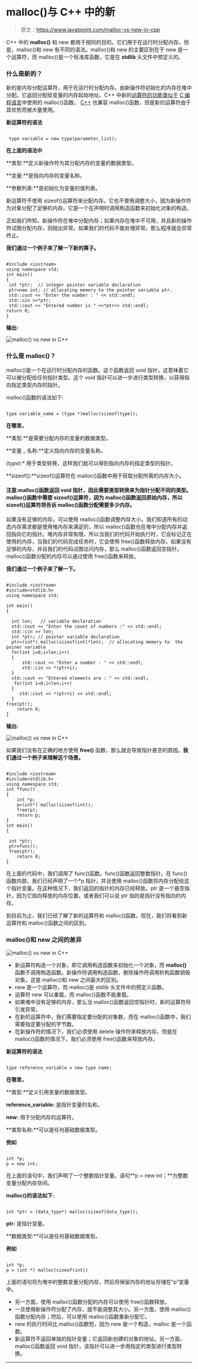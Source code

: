 # malloc()与 C++ 中的新

> 原文：<https://www.javatpoint.com/malloc-vs-new-in-cpp>

C++ 中的 **malloc()** 和 new 都用于相同的目的。它们用于在运行时分配内存。但是，malloc()和 new 有不同的语法。malloc()和 new 的主要区别在于 new 是一个运算符，而 malloc()是一个标准库函数，它是在 **stdlib** 头文件中预定义的。

### 什么是新的？

新的是内存分配运算符，用于在运行时分配内存。由新操作符初始化的内存在堆中分配。它返回分配给变量的内存起始地址。C++ 中新的[运算符的功能类似于](https://www.javatpoint.com/cpp-operators) [C 编程语言](https://www.javatpoint.com/c-programming-language-tutorial)中使用的 malloc()函数。 [C++](https://www.javatpoint.com/cpp-tutorial) 也兼容 malloc()函数，但是新的运算符由于其优势而被大量使用。

**新运算符的语法**

```

 type variable = new type(parameter_list);

```

**在上面的语法中**

**类型:**定义新操作符为其分配内存的变量的数据类型。

**变量:**是指向内存的变量名称。

**参数列表:**是初始化为变量的值列表。

新运算符不使用 sizeof()运算符来分配内存。它也不使用调整大小，因为新操作符为对象分配了足够的内存。它是一个在声明时调用构造函数来初始化对象的构造。

正如我们所知，新操作符在堆中分配内存；如果内存在堆中不可用，并且新的操作符试图分配内存，则抛出异常。如果我们的代码不能处理异常，那么程序就会异常终止。

**我们通过一个例子来了解一下新的算子。**

```

#include <iostream>
using namespace std;
int main()
{
 int *ptr;  // integer pointer variable declaration
 ptr=new int; // allocating memory to the pointer variable ptr.
 std::cout << "Enter the number : " << std::endl;
 std::cin >>*ptr;
 std::cout << "Entered number is " <<*ptr<< std::endl;
return 0;
}

```

**输出:**

![malloc() vs new in C++](img/3a415e5615fa896a3ce9f21bec743209.png)

### 什么是 malloc()？

malloc()是一个在运行时分配内存的函数。这个函数返回 void 指针，这意味着它可以被分配给任何指针类型。这个 void 指针可以进一步进行类型转换，以获得指向指定类型内存的指针。

malloc()函数的语法如下:

```

type variable_name = (type *)malloc(sizeof(type)); 

```

**在哪里，**

**类型:**是需要分配内存的变量的数据类型。

**变量 _ 名称:**定义指向内存的变量名称。

**(type*):** 用于类型转换，这样我们就可以得到指向内存的指定类型的指针。

**sizeof():**sizeof()运算符在 malloc()函数中用于获取分配所需的内存大小。

#### 注意:malloc()函数返回 void 指针，因此需要类型转换来为指针分配不同的类型。malloc()函数中需要 sizeof()运算符，因为 malloc()函数返回原始内存，所以 sizeof()运算符将告诉 malloc()函数分配需要多少内存。

如果没有足够的内存，可以使用 realloc()函数调整内存大小。我们知道所有的动态内存需求都是使用堆内存来满足的，所以 malloc()函数也在堆中分配内存并返回指向它的指针。堆内存非常有限，所以当我们的代码开始执行时，它会标记正在使用的内存，当我们的代码完成任务时，它会使用 free()函数释放内存。如果没有足够的内存，并且我们的代码试图访问内存，那么 malloc()函数返回空指针。malloc()函数分配的内存可以通过使用 free()函数来释放。

**我们通过一个例子来了解一下。**

```

#include <iostream>
#include<stdlib.h>
using namespace std;

int main()
{

  int len;   // variable declaration
  std::cout << "Enter the count of numbers :" << std::endl;
  std::cin >> len;
  int *ptr; // pointer variable declaration
  ptr=(int*) malloc(sizeof(int)*len);  // allocating memory to  the poiner variable
  for(int i=0;i<len;i++)
  {
      std::cout << "Enter a number : " << std::endl;
      std::cin >> *(ptr+i);
  }
  std::cout << "Entered elements are : " << std::endl;
   for(int i=0;i<len;i++)
  {
     std::cout << *(ptr+i) << std::endl;
  }
free(ptr);
    return 0;
}

```

**输出:**

![malloc() vs new in C++](img/3be3e4661a85c96ef86559bf39a4b901.png)

如果我们没有在正确的地方使用 **free()** 函数，那么就会导致指针悬空的原因。**我们通过一个例子来理解这个场景。**

```

#include <iostream>
#include<stdlib.h>
using namespace std;
int *func()
{
    int *p;
    p=(int*) malloc(sizeof(int));
    free(p);
    return p;
}
int main()
{

 int *ptr;
 ptr=func();
 free(ptr);
    return 0;
}

```

在上面的代码中，我们调用了 func()函数。func()函数返回整数指针。在 func()函数内部，我们已经声明了一个*p 指针，并且使用 malloc()函数将内存分配给这个指针变量。在这种情况下，我们返回的指针的内存已经释放。ptr 是一个悬空指针，因为它指向释放的内存位置。或者我们可以说 ptr 指的是指针没有指向的内存。

到目前为止，我们已经了解了新的运算符和 malloc()函数。现在，我们将看到新运算符和 malloc()函数之间的区别。

### malloc()和 new 之间的差异

![malloc() vs new in C++](img/895482407fd8c0b25cfe3db4614206ae.png)

*   新运算符构造一个对象，即它调用构造函数来初始化一个对象，而 **malloc()** 函数不调用构造函数。新操作符调用构造函数，删除操作符调用析构函数销毁对象。这是 malloc()和 new 之间最大的区别。
*   new 是一个运算符，而 malloc()是 stdlib 头文件中的预定义函数。
*   运算符 new 可以重载，而 malloc()函数不能重载。
*   如果堆中没有足够的内存，那么当 malloc()函数返回空指针时，新的运算符将引发异常。
*   在新的运算符中，我们需要指定要分配的对象数，而在 malloc()函数中，我们需要指定要分配的字节数。
*   在新操作符的情况下，我们必须使用 delete 操作符来释放内存。但是在 malloc()函数的情况下，我们必须使用 free()函数来释放内存。

**新运算符的语法**

```

type reference_variable = new type name;

```

**在哪里，**

**类型:**定义引用变量的数据类型。

**reference_variable:** 是指针变量的名称。

**new:** 用于分配内存的运算符。

**类型名称:**可以是任何基础数据类型。

**例如**

```

int *p;
p = new int; 

```

在上面的语句中，我们声明了一个整数指针变量。语句**p = new int；**为整数变量分配内存空间。

**malloc()的语法如下:**

```

int *ptr = (data_type*) malloc(sizeof(data_type));

```

**ptr:** 是指针变量。

**数据类型:**可以是任何基础数据类型。

**例如**

```

int *p;
p = (int *) malloc(sizeof(int))

```

上面的语句将为堆中的整数变量分配内存，然后将保留内存的地址存储在“p”变量中。

*   另一方面，使用 malloc()函数分配的内存可以使用 free()函数释放。
*   一旦使用新操作符分配了内存，就不能调整其大小。另一方面，使用 malloc()函数分配内存；然后，可以使用 realloc()函数重新分配它。
*   new 的执行时间比 malloc()函数短，因为 new 是一个构造，malloc 是一个函数。
*   新运算符不返回单独的指针变量；它返回新创建的对象的地址。另一方面，malloc()函数返回 void 指针，该指针可以进一步用指定的类型进行类型转换。

* * *